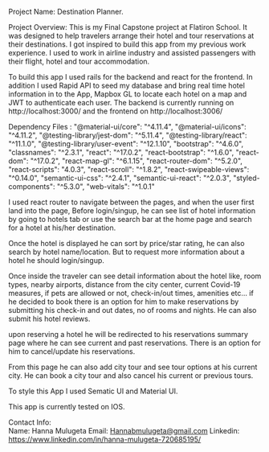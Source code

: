
Project Name: Destination Planner.  

Project Overview: This is my Final Capstone project at Flatiron School. It was designed to help travelers arrange their hotel and tour reservations at their destinations.  I got inspired to build this app from my previous work experience. I used to work in airline industry and assisted passengers with their flight, hotel and tour accommodation. 


To build this app I used rails for the backend and react for the frontend.  In addition I used Rapid API to seed my database and bring real time hotel information in to the App, Mapbox GL to locate each hotel on a map and JWT to authenticate each user.  The backend is currently running on http://localhost:3000/ and the frontend on http://localhost:3006/


Dependency Files :
    "@material-ui/core": "^4.11.4",
    "@material-ui/icons": "^4.11.2",
    "@testing-library/jest-dom": "^5.11.4",
    "@testing-library/react": "^11.1.0",
    "@testing-library/user-event": "^12.1.10",
    "bootstrap": "^4.6.0",
    "classnames": "^2.3.1",
    "react": "^17.0.2",
    "react-bootstrap": "^1.6.0",
    "react-dom": "^17.0.2",
    "react-map-gl": "^6.1.15",
    "react-router-dom": "^5.2.0",
    "react-scripts": "4.0.3",
    "react-scroll": "^1.8.2",
    "react-swipeable-views": "^0.14.0",
    "semantic-ui-css": "^2.4.1",
    "semantic-ui-react": "^2.0.3",
    "styled-components": "^5.3.0",
    "web-vitals": "^1.0.1"


I used react router to navigate between the pages, and when the user first land into the page, Before login/singup, he can see list of hotel information by going to hotels tab or use the search bar at the home page and search for a hotel at his/her destination.

Once the hotel is displayed he can sort by price/star rating, he can also search by hotel name/location.  But to request more information about a hotel he should login/singup. 

Once inside the traveler can see detail information about the hotel like, room types, nearby airports, distance from the city center, current Covid-19 measures, if pets are allowed or not, check-in/out times, amenities etc... if he decided to book there is an option for him to make reservations by submitting his check-in and out dates, no of rooms and nights.  He can also submit his hotel reviews. 

upon reserving a hotel he will be redirected to his reservations summary page where he can see current and past reservations.  There is an option for him to cancel/update his reservations.

From this page he can also add city tour and see tour options at his current city.  He can book a city tour and also cancel his current or previous tours.


To style this App I used Sematic UI and Material UI.

This app is currently tested on IOS.

Contact Info:  
Name: Hanna Mulugeta
Email: Hannabmulugeta@gmail.com
Linkedin: https://www.linkedin.com/in/hanna-mulugeta-720685195/ 

